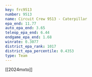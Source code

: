 ```yaml
---
key: frc9513
number: 9513
name: Circuit Crew 9513 - Caterpillar
epa_end: 11.77
auto_epa_end: 3.65
teleop_epa_end: 6.44
endgame_epa_end: 1.68
winrate: 0.3077
district_epa_rank: 1017
district_epa_percentile: 0.4353
type: Team
---
```

[[2024mxto]]
